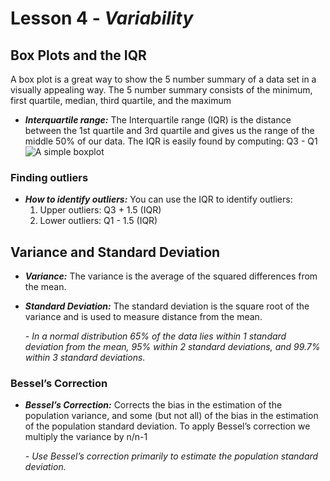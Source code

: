 # Lesson 4 - _Variability_

## Box Plots and the IQR

A box plot is a great way to show the 5 number summary of a data set in a visually appealing
way. The 5 number summary consists of the minimum, first quartile, median, third quartile, and
the maximum

- **_Interquartile range:_** The Interquartile range (IQR) is the distance between
the 1st quartile and 3rd quartile and gives us the range of the middle 50% of our data.
The IQR is easily found by computing: Q3 - Q1
![A simple boxplot](https://d2gne97vdumgn3.cloudfront.net/api/file/STem3CnrQSS47G6ePhZp)


### Finding outliers
-  **_How to identify outliers:_** You can use the IQR to identify outliers:
    1. Upper outliers: Q3 + 1.5 (IQR)
    2. Lower outliers: Q1 - 1.5 (IQR)

## Variance and Standard Deviation
- **_Variance:_** The variance is the average of the squared differences from the mean. 

- **_Standard Deviation:_** The standard deviation is the square root of the
variance and is used to measure distance from the mean.

  _- In a normal distribution 65% of the data lies within 1 standard deviation from the mean,
95% within 2 standard deviations, and 99.7% within 3 standard deviations._

### Bessel’s Correction
- **_Bessel’s Correction:_** Corrects the bias in the estimation of the population
variance, and some (but not all) of the bias in the estimation of the population standard
deviation. To apply Bessel’s correction we multiply the variance by n/n-1

  _- Use Bessel’s correction primarily to estimate the population standard deviation._
